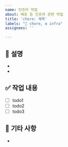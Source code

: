 ```yaml
---
name: 인프라 작업
about: 배포 등 인프라 관련 작업
title: 'chore: 제목'
labels: "🧹 chore, ⚙️ infra"
assignees: ''

---
```


## 📃 설명

- 
- 

## ✅ 작업 내용

- [ ] todo1
- [ ] todo2
- [ ] todo3

## 💬 기타 사항

-
